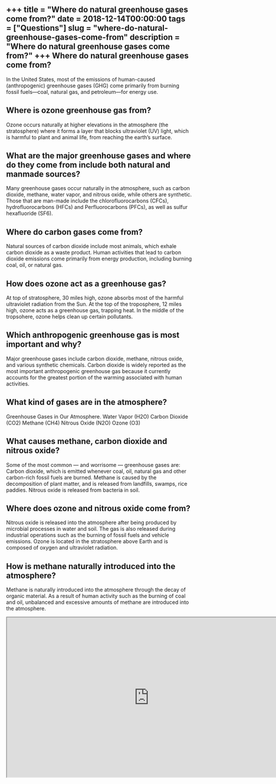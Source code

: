+++
title = "Where do natural greenhouse gases come from?"
date = 2018-12-14T00:00:00
tags = ["Questions"]
slug = "where-do-natural-greenhouse-gases-come-from"
description = "Where do natural greenhouse gases come from?"
+++
Where do natural greenhouse gases come from?
--------------------------------------------

In the United States, most of the emissions of human-caused (anthropogenic) greenhouse gases (GHG) come primarily from burning fossil fuels—coal, natural gas, and petroleum—for energy use.

Where is ozone greenhouse gas from?
-----------------------------------

Ozone occurs naturally at higher elevations in the atmosphere (the stratosphere) where it forms a layer that blocks ultraviolet (UV) light, which is harmful to plant and animal life, from reaching the earth’s surface.

What are the major greenhouse gases and where do they come from include both natural and manmade sources?
---------------------------------------------------------------------------------------------------------

Many greenhouse gases occur naturally in the atmosphere, such as carbon dioxide, methane, water vapor, and nitrous oxide, while others are synthetic. Those that are man-made include the chlorofluorocarbons (CFCs), hydrofluorocarbons (HFCs) and Perfluorocarbons (PFCs), as well as sulfur hexafluoride (SF6).

Where do carbon gases come from?
--------------------------------

Natural sources of carbon dioxide include most animals, which exhale carbon dioxide as a waste product. Human activities that lead to carbon dioxide emissions come primarily from energy production, including burning coal, oil, or natural gas.

How does ozone act as a greenhouse gas?
---------------------------------------

At top of stratosphere, 30 miles high, ozone absorbs most of the harmful ultraviolet radiation from the Sun. At the top of the troposphere, 12 miles high, ozone acts as a greenhouse gas, trapping heat. In the middle of the tropsohere, ozone helps clean up certain pollutants.

Which anthropogenic greenhouse gas is most important and why?
-------------------------------------------------------------

Major greenhouse gases include carbon dioxide, methane, nitrous oxide, and various synthetic chemicals. Carbon dioxide is widely reported as the most important anthropogenic greenhouse gas because it currently accounts for the greatest portion of the warming associated with human activities.

What kind of gases are in the atmosphere?
-----------------------------------------

Greenhouse Gases in Our Atmosphere. Water Vapor (H2O) Carbon Dioxide (CO2) Methane (CH4) Nitrous Oxide (N2O) Ozone (O3)

What causes methane, carbon dioxide and nitrous oxide?
------------------------------------------------------

Some of the most common — and worrisome — greenhouse gases are: Carbon dioxide, which is emitted whenever coal, oil, natural gas and other carbon-rich fossil fuels are burned. Methane is caused by the decomposition of plant matter, and is released from landfills, swamps, rice paddies. Nitrous oxide is released from bacteria in soil.

Where does ozone and nitrous oxide come from?
---------------------------------------------

Nitrous oxide is released into the atmosphere after being produced by microbial processes in water and soil. The gas is also released during industrial operations such as the burning of fossil fuels and vehicle emissions. Ozone is located in the stratosphere above Earth and is composed of oxygen and ultraviolet radiation.

How is methane naturally introduced into the atmosphere?
--------------------------------------------------------

Methane is naturally introduced into the atmosphere through the decay of organic material. As a result of human activity such as the burning of coal and oil, unbalanced and excessive amounts of methane are introduced into the atmosphere.

<iframe allow="accelerometer; autoplay; clipboard-write; encrypted-media; gyroscope; picture-in-picture" allowfullscreen="" class="__youtube_prefs__  epyt-is-override  no-lazyload" data-no-lazy="1" data-origheight="433" data-origwidth="770" data-skipgform_ajax_framebjll="" height="433" id="_ytid_94910" loading="lazy" src="https://www.youtube.com/embed/x92v8Q2w_J4?enablejsapi=1&autoplay=0&cc_load_policy=0&cc_lang_pref=&iv_load_policy=1&loop=0&modestbranding=0&rel=1&fs=1&playsinline=0&autohide=2&theme=dark&color=red&controls=1&" title="YouTube player" width="770"></iframe>